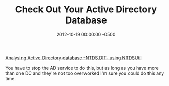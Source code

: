 ﻿---
layout: post
title:  Check Out Your Active Directory Database
date:   2012-10-19 00:00:00 -0500
categories: IT
---






<a href="http://portal.sivarajan.com/2011/03/analysing-active-directory-database.html">Analysing Active Directory database -NTDS.DIT- using NTDSUtil</a>

You have to stop the AD service to do this, but as long as you have more than one DC and they're not too overworked I'm sure you could do this any time.


